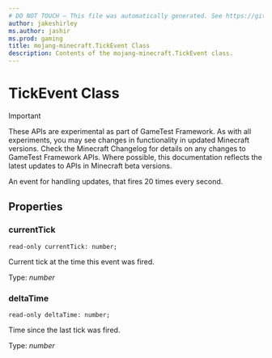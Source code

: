 ```yaml
---
# DO NOT TOUCH — This file was automatically generated. See https://github.com/Mojang/MinecraftScriptingApiDocsGenerator to modify descriptions, examples, etc.
author: jakeshirley
ms.author: jashir
ms.prod: gaming
title: mojang-minecraft.TickEvent Class
description: Contents of the mojang-minecraft.TickEvent class.
---
```

# TickEvent Class
>[!IMPORTANT]
>These APIs are experimental as part of GameTest Framework. As with all experiments, you may see changes in functionality in updated Minecraft versions. Check the Minecraft Changelog for details on any changes to GameTest Framework APIs. Where possible, this documentation reflects the latest updates to APIs in Minecraft beta versions.

An event for handling updates, that fires 20 times every second.

## Properties
### **currentTick**
`read-only currentTick: number;`

Current tick at the time this event was fired.

Type: *number*


### **deltaTime**
`read-only deltaTime: number;`

Time since the last tick was fired.

Type: *number*


